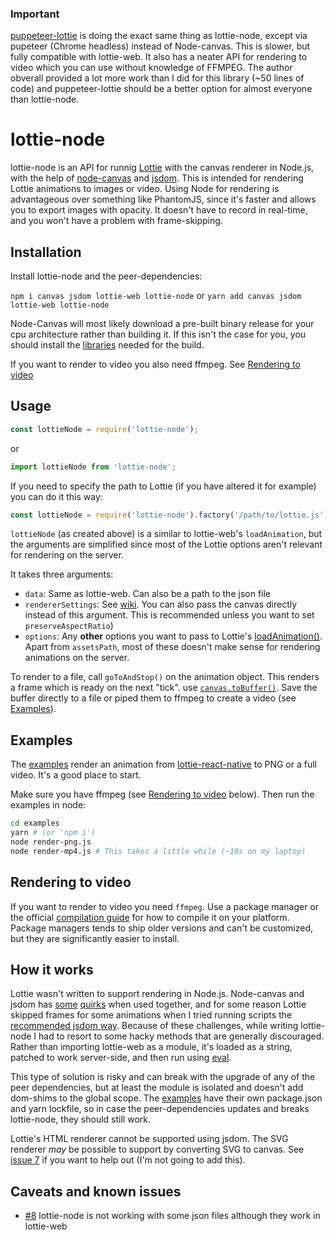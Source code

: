 ### Important
[puppeteer-lottie](https://github.com/transitive-bullshit/puppeteer-lottie) is doing the exact same thing as lottie-node, except via pupeteer (Chrome headless) instead of Node-canvas. This is slower, but fully compatible with lottie-web. It also has a neater API for rendering to video which you can use without knowledge of FFMPEG. The author obverall provided a lot more work than I did for this library (~50 lines of code) and puppeteer-lottie should be a better option for almost everyone than lottie-node.


# lottie-node

lottie-node is an API for runnig [Lottie](https://github.com/airbnb/lottie-web/) with the canvas renderer in Node.js, with the help of [node-canvas](https://github.com/Automattic/node-canvas) and [jsdom](https://github.com/jsdom/jsdom). This is intended for rendering Lottie animations to images or video. Using Node for rendering is advantageous over something like PhantomJS, since it's faster and allows you to export images with opacity. It doesn't have to record in real-time, and you won't have a problem with frame-skipping.

## Installation

Install lottie-node and the peer-dependencies:

`npm i canvas jsdom lottie-web lottie-node`
or
`yarn add canvas jsdom lottie-web lottie-node`

Node-Canvas will most likely download a pre-built binary release for your cpu architecture rather than building it. If this isn't the case for you, you should install the [libraries](https://github.com/Automattic/node-canvas#compiling) needed for the build.

If you want to render to video you also need ffmpeg. See [Rendering to video](#rendering-to-video)

## Usage

```js
const lottieNode = require('lottie-node');
```

or

```js
import lottieNode from 'lottie-node';
```

If you need to specify the path to Lottie (if you have altered it for example) you can do it this way:

```js
const lottieNode = require('lottie-node').factory('/path/to/lottie.js');
```

`lottieNode` (as created above) is a similar to lottie-web's `loadAnimation`, but the arguments are simplified since most of the Lottie options aren't relevant for rendering on the server.

It takes three arguments:

* `data`: Same as lottie-web. Can also be a path to the json file
* `rendererSettings`: See [wiki](https://github.com/airbnb/lottie-web/wiki/Renderer-Settings). You can also pass the canvas directly instead of this argument. This is recommended unless you want to set `preserveAspectRatio`)
* `options`: Any **other** options you want to pass to 
Lottie's [loadAnimation()](https://github.com/airbnb/lottie-web/wiki/loadAnimation-options). Apart from `assetsPath`, most of these doesn't make sense for rendering animations on the server.

To render to a file, call `goToAndStop()` on the animation object. This renders a frame which is ready on the next "tick". use [`canvas.toBuffer()`](https://github.com/Automattic/node-canvas#canvastobuffer). Save the buffer directly to a file or piped them to ffmpeg to create a video (see [Examples](#examples)).

## Examples

The [examples](https://github.com/friday/lottie-node/blob/master/examples) render an animation from [lottie-react-native](https://github.com/react-community/lottie-react-native) to PNG or a full video. It's a good place to start.


Make sure you have ffmpeg (see [Rendering to video](#rendering-to-video) below). Then run the examples in node:

```sh
cd examples
yarn # (or 'npm i')
node render-png.js
node render-mp4.js # This takes a little while (~10s on my laptop)
```

## Rendering to video

If you want to render to video you need `ffmpeg`. Use a package manager or the official [compilation guide](https://trac.ffmpeg.org/wiki/CompilationGuide) for how to compile it on your platform. Package managers tends to ship older versions and can't be customized, but they are significantly easier to install.

## How it works

Lottie wasn't written to support rendering in Node.js. Node-canvas and jsdom has [some](https://github.com/Automattic/node-canvas/issues/487) [quirks](https://github.com/jsdom/jsdom/issues/2067) when used together, and for some reason Lottie skipped frames for some animations when I tried running scripts the [recommended jsdom way](https://github.com/jsdom/jsdom/wiki/Don't-stuff-jsdom-globals-onto-the-Node-global#running-code-inside-the-jsdom-context). Because of these challenges, while writing lottie-node I had to resort to some hacky methods that are generally discouraged. Rather than importing lottie-web as a module, it's loaded as a string, patched to work server-side, and then run using [eval](https://developer.mozilla.org/en-US/docs/Web/JavaScript/Reference/Global_Objects/eval).

This type of solution is risky and can break with the upgrade of any of the peer dependencies, but at least the module is isolated and doesn't add dom-shims to the global scope. The [examples](#examples) have their own package.json and yarn lockfile, so in case the peer-dependencies updates and breaks lottie-node, they should still work.

Lottie's HTML renderer cannot be supported using jsdom. The SVG renderer *may* be possible to support by converting SVG to canvas. See [issue 7](https://github.com/friday/lottie-node/issues/7) if you want to help out (I'm not going to add this).

## Caveats and known issues
* [#8](https://github.com/friday/lottie-node/issues/8) lottie-node is not working with some json files although they work in lottie-web
